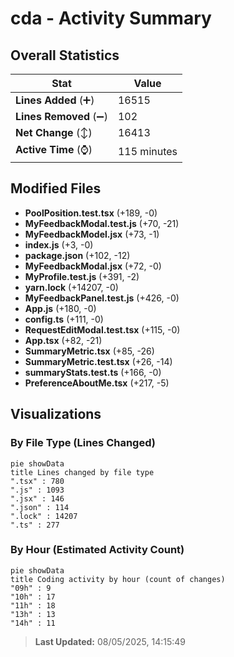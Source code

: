# cda - Activity Summary 

## Overall Statistics

| Stat                   | Value                                                             |
| ---------------------- | ----------------------------------------------------------------- |
| **Lines Added** (➕)   | 16515                                          |
| **Lines Removed** (➖) | 102                                        |
| **Net Change** (↕)    | 16413                |
| **Active Time** (⌚)   | 115 minutes |


## Modified Files
- **PoolPosition.test.tsx** (+189, -0)
- **MyFeedbackModal.test.js** (+70, -21)
- **MyFeedbackModel.jsx** (+73, -1)
- **index.js** (+3, -0)
- **package.json** (+102, -12)
- **MyFeedbackModal.jsx** (+72, -0)
- **MyProfile.test.js** (+391, -2)
- **yarn.lock** (+14207, -0)
- **MyFeedbackPanel.test.js** (+426, -0)
- **App.js** (+180, -0)
- **config.ts** (+111, -0)
- **RequestEditModal.test.tsx** (+115, -0)
- **App.tsx** (+82, -21)
- **SummaryMetric.tsx** (+85, -26)
- **SummaryMetric.test.tsx** (+26, -14)
- **summaryStats.test.ts** (+166, -0)
- **PreferenceAboutMe.tsx** (+217, -5)

## Visualizations

### By File Type (Lines Changed)

```mermaid
pie showData
title Lines changed by file type
".tsx" : 780
".js" : 1093
".jsx" : 146
".json" : 114
".lock" : 14207
".ts" : 277
```

### By Hour (Estimated Activity Count)

```mermaid
pie showData
title Coding activity by hour (count of changes)
"09h" : 9
"10h" : 17
"11h" : 18
"13h" : 13
"14h" : 11
```


> **Last Updated:** 08/05/2025, 14:15:49